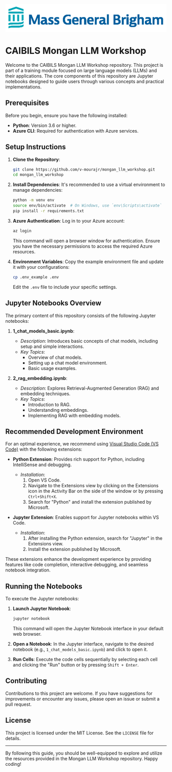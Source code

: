 ![MGB Logo](./images/mgb-logo.png)

# CAIBILS Mongan LLM Workshop

Welcome to the CAIBILS Mongan LLM Workshop repository. This project is part of a training module focused on large language models (LLMs) and their applications. The core components of this repository are Jupyter notebooks designed to guide users through various concepts and practical implementations.

## Prerequisites

Before you begin, ensure you have the following installed:

- **Python**: Version 3.6 or higher.
- **Azure CLI**: Required for authentication with Azure services.

## Setup Instructions

1. **Clone the Repository**:
   ```bash
   git clone https://github.com/v-mourajr/mongan_llm_workshop.git
   cd mongan_llm_workshop
   ```

2. **Install Dependencies**:
   It's recommended to use a virtual environment to manage dependencies:
   ```bash
   python -m venv env
   source env/bin/activate  # On Windows, use `env\Scripts\activate`
   pip install -r requirements.txt
   ```

3. **Azure Authentication**:
   Log in to your Azure account:
   ```bash
   az login
   ```
   This command will open a browser window for authentication. Ensure you have the necessary permissions to access the required Azure resources.

4. **Environment Variables**:
   Copy the example environment file and update it with your configurations:
   ```bash
   cp .env_example .env
   ```
   Edit the `.env` file to include your specific settings.

## Jupyter Notebooks Overview

The primary content of this repository consists of the following Jupyter notebooks:

1. **1_chat_models_basic.ipynb**:
   - *Description*: Introduces basic concepts of chat models, including setup and simple interactions.
   - *Key Topics*:
     - Overview of chat models.
     - Setting up a chat model environment.
     - Basic usage examples.

2. **2_rag_embedding.ipynb**:
   - *Description*: Explores Retrieval-Augmented Generation (RAG) and embedding techniques.
   - *Key Topics*:
     - Introduction to RAG.
     - Understanding embeddings.
     - Implementing RAG with embedding models.

## Recommended Development Environment

For an optimal experience, we recommend using [Visual Studio Code (VS Code)](https://code.visualstudio.com/) with the following extensions:

- **Python Extension**: Provides rich support for Python, including IntelliSense and debugging.
  - *Installation*:
    1. Open VS Code.
    2. Navigate to the Extensions view by clicking on the Extensions icon in the Activity Bar on the side of the window or by pressing `Ctrl+Shift+X`.
    3. Search for "Python" and install the extension published by Microsoft.

- **Jupyter Extension**: Enables support for Jupyter notebooks within VS Code.
  - *Installation*:
    1. After installing the Python extension, search for "Jupyter" in the Extensions view.
    2. Install the extension published by Microsoft.

These extensions enhance the development experience by providing features like code completion, interactive debugging, and seamless notebook integration.

## Running the Notebooks

To execute the Jupyter notebooks:

1. **Launch Jupyter Notebook**:
   ```bash
   jupyter notebook
   ```
   This command will open the Jupyter Notebook interface in your default web browser.

2. **Open a Notebook**:
   In the Jupyter interface, navigate to the desired notebook (e.g., `1_chat_models_basic.ipynb`) and click to open it.

3. **Run Cells**:
   Execute the code cells sequentially by selecting each cell and clicking the "Run" button or by pressing `Shift + Enter`.

## Contributing

Contributions to this project are welcome. If you have suggestions for improvements or encounter any issues, please open an issue or submit a pull request.

## License

This project is licensed under the MIT License. See the `LICENSE` file for details.

---

By following this guide, you should be well-equipped to explore and utilize the resources provided in the Mongan LLM Workshop repository. Happy coding! 